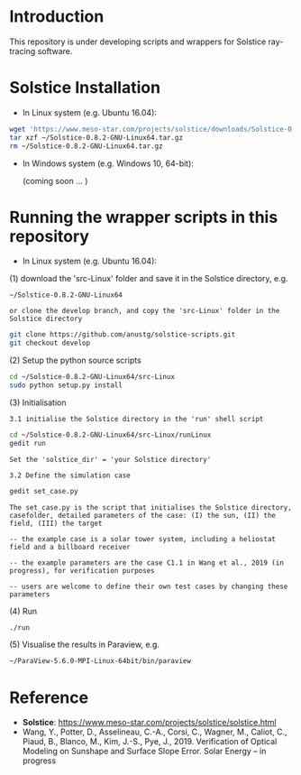 # Introduction
This repository is under developing scripts and wrappers for Solstice ray-tracing software.

# Solstice Installation 
* In Linux system (e.g. Ubuntu 16.04):

```bash
wget 'https://www.meso-star.com/projects/solstice/downloads/Solstice-0.8.2-GNU-Linux64.tar.gz'
tar xzf ~/Solstice-0.8.2-GNU-Linux64.tar.gz
rm ~/Solstice-0.8.2-GNU-Linux64.tar.gz
```

* In Windows system (e.g. Windows 10, 64-bit):

    (coming soon ... )


# Running the wrapper scripts in this repository
* In Linux system (e.g. Ubuntu 16.04):

(1) download the 'src-Linux' folder and save it in the Solstice directory, e.g.

    ~/Solstice-0.8.2-GNU-Linux64

    or clone the develop branch, and copy the 'src-Linux' folder in the Solstice directory
    
```bash
git clone https://github.com/anustg/solstice-scripts.git
git checkout develop
```
    

(2) Setup the python source scripts
```bash
cd ~/Solstice-0.8.2-GNU-Linux64/src-Linux
sudo python setup.py install
```

(3) Initialisation

    3.1 initialise the Solstice directory in the 'run' shell script

```bash
cd ~/Solstice-0.8.2-GNU-Linux64/src-Linux/runLinux
gedit run
```
    Set the 'solstice_dir' = 'your Solstice directory'

    3.2 Define the simulation case
```bash
gedit set_case.py
```
    The set_case.py is the script that initialises the Solstice directory, casefolder, detailed parameters of the case: (I) the sun, (II) the field, (III) the target  

    -- the example case is a solar tower system, including a heliostat field and a billboard receiver       

    -- the example parameters are the case C1.1 in Wang et al., 2019 (in progress), for verification purposes

    -- users are welcome to define their own test cases by changing these parameters


(4) Run
```bash
./run
```

(5) Visualise the results in Paraview, e.g.
```bash
~/ParaView-5.6.0-MPI-Linux-64bit/bin/paraview 
```



# Reference
* **Solstice**: https://www.meso-star.com/projects/solstice/solstice.html
* Wang, Y., Potter, D., Asselineau, C.-A., Corsi, C., Wagner, M., Caliot, C., Piaud, B., Blanco, M., Kim, J.-S., Pye, J., 2019. Verification of Optical Modeling on Sunshape and Surface Slope Error. Solar Energy  – in progress



